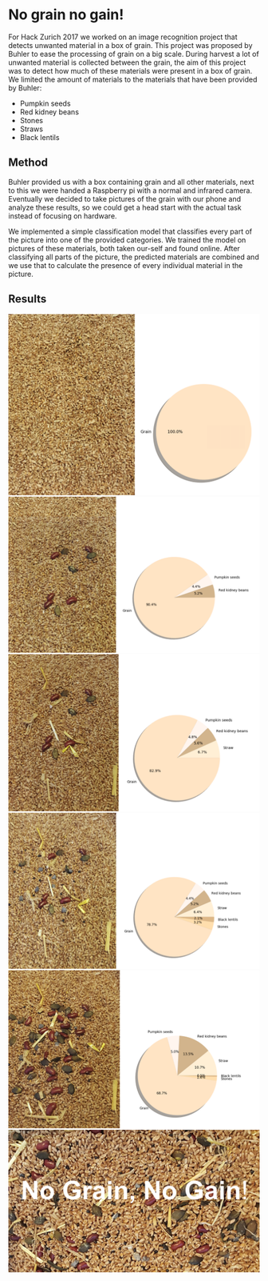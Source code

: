 
# No grain no gain!

For Hack Zurich 2017 we worked on an image recognition project that detects unwanted material in a box of grain. This project was proposed by Buhler to ease the processing of grain on a big scale. During harvest a lot of unwanted material is collected between the grain, the aim of this project was to detect how much of these materials were present in a box of grain. We limited the amount of materials to the materials that have been provided by Buhler:
- Pumpkin seeds 
- Red kidney beans 
- Stones
- Straws
- Black lentils 
 
 
 ## Method 
 Buhler provided us with a box containing grain and all other materials, next to this we were handed a Raspberry pi with a normal and infrared camera.  Eventually we decided to take pictures of the grain with our phone and analyze these results, so we could get a head start with the actual task instead of focusing on hardware. 
 
We implemented a simple classification model that classifies every part of the picture into one of the provided categories. We trained the model on pictures of these materials, both taken our-self and found online. After classifying all parts of the picture, the predicted materials are combined and we use that to calculate the presence of every individual material in the picture. 

## Results

![result1](images/results1.png)
![result2](images/results2.png)
![result3](images/results3.png)
![result4](images/results4.png)
![result5](images/results5.png)
![result6](images/results6.png)

